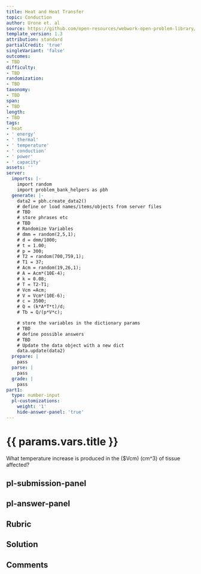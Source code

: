 ```yaml
---
title: Heat and Heat Transfer
topic: Conduction
author: Urone et. al
source: https://github.com/open-resources/webwork-open-problem-library/tree/master/Contrib/BrockPhysics/College_Physics_Urone/14.Heat_and_Heat_Transfer/14-05.Conduction/NU_U17_14_05_006.pg
template_version: 1.3
attribution: standard
partialCredit: 'true'
singleVariant: 'false'
outcomes:
- TBD
difficulty:
- TBD
randomization:
- TBD
taxonomy:
- TBD
span:
- TBD
length:
- TBD
tags:
- heat
- ' energy'
- ' thermal'
- ' temperature'
- ' conduction'
- ' power'
- ' capacity'
assets: ''
server:
  imports: |-
    import random
    import problem_bank_helpers as pbh
  generate: |-
    data2 = pbh.create_data2()
    # define or load names/items/objects from server files
    # TBD
    # store phrases etc
    # TBD
    # Randomize Variables
    # dmm = random(2,5,1);
    # d = dmm/1000;
    # t = 1.00;
    # p = 300;
    # T2 = random(700,759,1);
    # T1 = 37;
    # Acm = random(19,26,1);
    # A = Acm*(10E-4);
    # k = 0.08;
    # T = T2-T1;
    # Vcm =Acm;
    # V = Vcm*(10E-6);
    # c = 3500;
    # Q = (k*A*T*t)/d;
    # Tb = Q/(p*V*c);

    # store the variables in the dictionary params
    # TBD
    # define possible answers
    # TBD
    # Update the data object with a new dict
    data.update(data2)
  prepare: |
    pass
  parse: |
    pass
  grade: |
    pass
part1:
  type: number-input
  pl-customizations:
    weight: '1'
    hide-answer-panel: 'true'
---
```


# {{ params.vars.title }} 


What temperature increase is produced in the ($Vcm) (cm^3) of tissue affected?


## pl-submission-panel 


## pl-answer-panel 


## Rubric 


## Solution 


## Comments 


